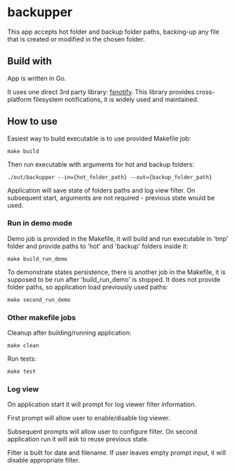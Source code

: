 # backupper

This app accepts hot folder and backup folder paths, backing-up any file that is created or modified in the chosen
folder.

## Build with

App is written in Go. 

It uses one direct 3rd party library: [fsnotify](https://github.com/fsnotify/fsnotify). This library provides cross-platform filesystem notifications, it is widely used and maintained.

## How to use

Easiest way to build executable is to use provided Makefile job:
```
make build
```

Then run executable with arguments for hot and backup folders:
```
./out/backupper --in={hot_folder_path} --out={backup_folder_path}
```

Application will save state of folders paths and log view filter. On subsequent start, arguments are not required - previous state would be used.

### Run in demo mode

Demo job is provided in the Makefile, it will build and run executable in 'tmp' folder and provide paths to 'hot' and 'backup' folders inside it:
```
make build_run_demo
```

To demonstrate states persistence, there is another job in the Makefile, it is supposed to be run after 'build_run_demo' is stopped. It does not provide folder paths, so application load previously used paths:
```
make second_run_demo
```

### Other makefile jobs

Cleanup after building/running application:
```
make clean
```

Run tests:
```
make test
```

### Log view

On application start it will prompt for log viewer filter information.

First prompt will allow user to enable/disable log viewer.

Subsequent prompts will allow user to configure filter. 
On second application run it will ask to reuse previous state.

Filter is built for date and filename. If user leaves empty prompt input, it will disable appropriate filter.
